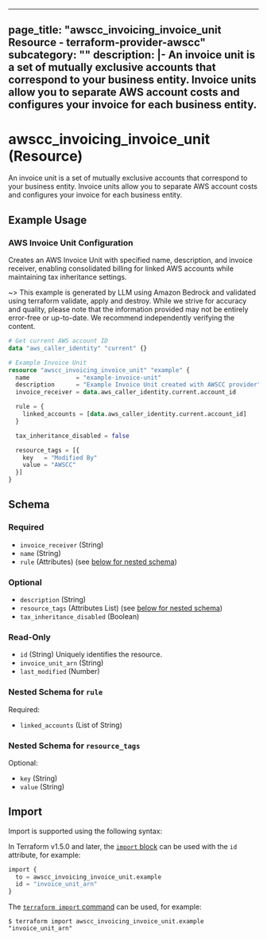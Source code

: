 
---
page_title: "awscc_invoicing_invoice_unit Resource - terraform-provider-awscc"
subcategory: ""
description: |-
  An invoice unit is a set of mutually exclusive accounts that correspond to your business entity. Invoice units allow you to separate AWS account costs and configures your invoice for each business entity.
---

# awscc_invoicing_invoice_unit (Resource)

An invoice unit is a set of mutually exclusive accounts that correspond to your business entity. Invoice units allow you to separate AWS account costs and configures your invoice for each business entity.

## Example Usage

### AWS Invoice Unit Configuration

Creates an AWS Invoice Unit with specified name, description, and invoice receiver, enabling consolidated billing for linked AWS accounts while maintaining tax inheritance settings.

~> This example is generated by LLM using Amazon Bedrock and validated using terraform validate, apply and destroy. While we strive for accuracy and quality, please note that the information provided may not be entirely error-free or up-to-date. We recommend independently verifying the content.

```terraform
# Get current AWS account ID
data "aws_caller_identity" "current" {}

# Example Invoice Unit
resource "awscc_invoicing_invoice_unit" "example" {
  name             = "example-invoice-unit"
  description      = "Example Invoice Unit created with AWSCC provider"
  invoice_receiver = data.aws_caller_identity.current.account_id

  rule = {
    linked_accounts = [data.aws_caller_identity.current.account_id]
  }

  tax_inheritance_disabled = false

  resource_tags = [{
    key   = "Modified By"
    value = "AWSCC"
  }]
}
```

<!-- schema generated by tfplugindocs -->
## Schema

### Required

- `invoice_receiver` (String)
- `name` (String)
- `rule` (Attributes) (see [below for nested schema](#nestedatt--rule))

### Optional

- `description` (String)
- `resource_tags` (Attributes List) (see [below for nested schema](#nestedatt--resource_tags))
- `tax_inheritance_disabled` (Boolean)

### Read-Only

- `id` (String) Uniquely identifies the resource.
- `invoice_unit_arn` (String)
- `last_modified` (Number)

<a id="nestedatt--rule"></a>
### Nested Schema for `rule`

Required:

- `linked_accounts` (List of String)


<a id="nestedatt--resource_tags"></a>
### Nested Schema for `resource_tags`

Optional:

- `key` (String)
- `value` (String)

## Import

Import is supported using the following syntax:

In Terraform v1.5.0 and later, the [`import` block](https://developer.hashicorp.com/terraform/language/import) can be used with the `id` attribute, for example:

```terraform
import {
  to = awscc_invoicing_invoice_unit.example
  id = "invoice_unit_arn"
}
```

The [`terraform import` command](https://developer.hashicorp.com/terraform/cli/commands/import) can be used, for example:

```shell
$ terraform import awscc_invoicing_invoice_unit.example "invoice_unit_arn"
```
